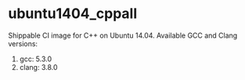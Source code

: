 ubuntu1404_cppall
=================

Shippable CI image for C++ on Ubuntu 14.04. Available GCC and Clang versions:

1. gcc: 5.3.0
2. clang: 3.8.0
